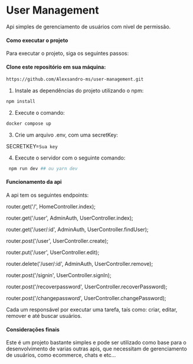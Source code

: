 # User Management
Api simples de gerenciamento de usuários com nivel de permissão.

#### Como executar o projeto
Para executar o projeto, siga os seguintes passos:

#### Clone este repositório em sua máquina:

```bash
https://github.com/Alexsandro-ms/user-management.git
```
1. Instale as dependências do projeto utilizando o npm:

```bash
npm install
```

2. Execute o comando:

```bash
docker compose up
```

3. Crie um arquivo .env, com uma secretKey:

SECRETKEY=`Sua key`

4. Execute o servidor com o seguinte comando:

```bash
 npm run dev ## ou yarn dev
```

#### Funcionamento da api

A api tem os seguintes endpoints:

router.get('/', HomeController.index);

router.get('/user', AdminAuth, UserController.index);

router.get('/user/:id', AdminAuth, UserController.findUser);

router.post('/user', UserController.create);

router.put('/user', UserController.edit);

router.delete('/user/:id', AdminAuth, UserController.remove);

router.post('/signin', UserController.signIn);

router.post('/recoverpassword', UserController.recoverPassword);

router.post('/changepassword', UserController.changePassword);

Cada um responsável por executar uma tarefa, taís como: criar, editar, remover e até buscar usuários.


#### Considerações finais

Este é um projeto bastante simples e pode ser utilizado como base para o desenvolvimento de varias outras apis, que necessitam de gerenciamento de usuários, como ecommerce, chats e etc...
